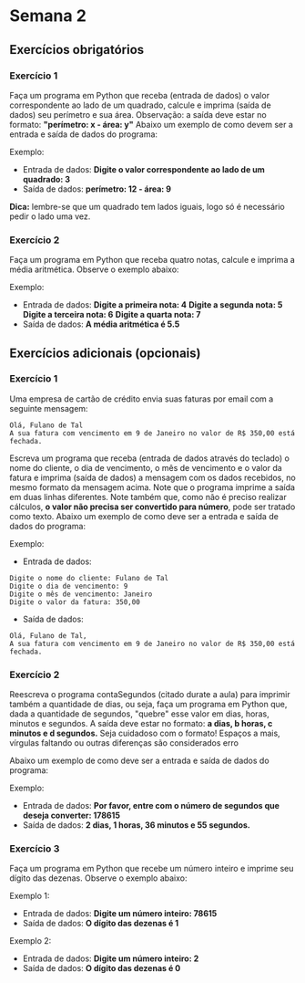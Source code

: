 # Semana 2

## Exercícios obrigatórios

### Exercício 1
Faça um programa em Python que receba (entrada de dados) o valor correspondente ao lado de um quadrado, calcule e imprima (saída de dados) seu perímetro e sua área.
Observação: a saída deve estar no formato: __"perímetro: x - área: y"__
Abaixo um exemplo de como devem ser a entrada e saída de dados do programa:

Exemplo: 

* Entrada de dados:
__Digite o valor correspondente ao lado de um quadrado: 3__
* Saída de dados:
__perímetro: 12 - área: 9__

__Dica:__ lembre-se que um quadrado tem lados iguais, logo só é necessário pedir o lado uma vez.


### Exercício 2
Faça um programa em Python que receba quatro notas, calcule e imprima a média aritmética. Observe o exemplo abaixo:

Exemplo:

* Entrada de dados:
__Digite a primeira nota: 4__
__Digite a segunda nota: 5__
__Digite a terceira nota: 6__
__Digite a quarta nota: 7__
* Saída de dados:
__A média aritmética é 5.5__

## Exercícios adicionais (opcionais)

### Exercício 1
Uma empresa de cartão de crédito envia suas faturas por email com a seguinte mensagem:
```
Olá, Fulano de Tal
A sua fatura com vencimento em 9 de Janeiro no valor de R$ 350,00 está fechada.
```
Escreva um programa que receba (entrada de dados através do teclado) o nome do cliente, o dia de vencimento, o mês de vencimento e o valor da fatura  e imprima (saída de dados) a mensagem com os dados recebidos, no mesmo formato da mensagem acima. Note que o programa imprime a saída em duas linhas diferentes. Note também que, como não é preciso realizar cálculos, __o valor não precisa ser convertido para número__, pode ser tratado como texto.
Abaixo um exemplo de como deve ser a entrada e saída de dados do programa:

Exemplo: 

* Entrada de dados:
```
Digite o nome do cliente: Fulano de Tal
Digite o dia de vencimento: 9
Digite o mês de vencimento: Janeiro
Digite o valor da fatura: 350,00
```
* Saída de dados:
```
Olá, Fulano de Tal,
A sua fatura com vencimento em 9 de Janeiro no valor de R$ 350,00 está fechada.
```

### Exercício 2
Reescreva o programa contaSegundos (citado durate a aula) para imprimir também a quantidade de dias, ou seja, faça um programa em Python que, dada a quantidade de segundos, "quebre" esse valor em dias, horas, minutos e segundos. A saída deve estar no formato: __a dias, b horas, c minutos e d segundos.__ Seja cuidadoso com o formato! Espaços a mais, vírgulas faltando ou outras diferenças são considerados erro

Abaixo um exemplo de como deve ser a entrada e saída de dados do programa:

Exemplo: 

* Entrada de dados:
__Por favor, entre com o número de segundos que deseja converter: 178615__
* Saída de dados: 
__2 dias, 1 horas, 36 minutos e 55 segundos.__

### Exercício 3
Faça um programa em Python que recebe um número inteiro e imprime seu dígito das dezenas. Observe o exemplo abaixo:

Exemplo 1:

* Entrada de dados:
__Digite um número inteiro: 78615__
* Saída de dados:
__O dígito das dezenas é 1__

Exemplo 2: 
* Entrada de dados:
__Digite um número inteiro: 2__
* Saída de dados:
__O dígito das dezenas é 0__
